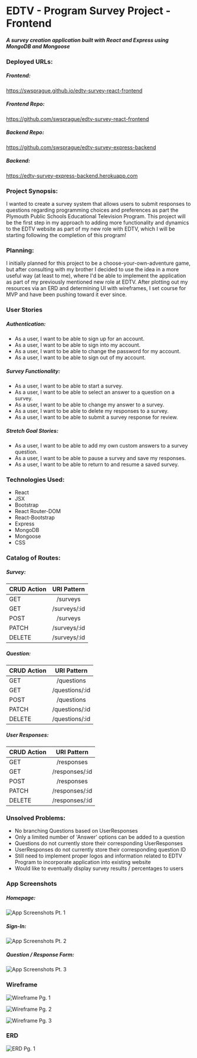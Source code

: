 # **EDTV - Program Survey Project - Frontend**

#### _A survey creation application built with React and Express using MongoDB and Mongoose_

### Deployed URLs:

##### Frontend:
https://swsprague.github.io/edtv-survey-react-frontend

##### Frontend Repo:
https://github.com/swsprague/edtv-survey-react-frontend

##### Backend Repo:
https://github.com/swsprague/edtv-survey-express-backend

##### Backend:
https://edtv-survey-express-backend.herokuapp.com

### Project Synopsis:
I wanted to create a survey system that allows users to submit responses to questions regarding programming choices and preferences as part the Plymouth Public Schools Educational Television Program. This project will be the first step in my approach to adding more functionality and dynamics to the EDTV website as part of my new role with EDTV, which I will be starting following the completion of this program!

### Planning:
I initially planned for this project to be a choose-your-own-adventure game, but after consulting with my brother I decided to use the idea in a more useful way (at least to me), where I'd be able to implement the application as part of my previously mentioned new role at EDTV. After plotting out my resources via an ERD and determining UI with wireframes, I set course for MVP and have been pushing toward it ever since.

### User Stories

##### Authentication:

- As a user, I want to be able to sign up for an account.
- As a user, I want to be able to sign into my account.
- As a user, I want to be able to change the password for my account.
- As a user, I want to be able to sign out of my account.

##### Survey Functionality:

- As a user, I want to be able to start a survey.
- As a user, I want to be able to select an answer to a question on a survey.
- As a user, I want to be able to change my answer to a survey.
- As a user, I want to be able to delete my responses to a survey.
- As a user, I want to be able to submit a survey response for review.

##### Stretch Goal Stories:

- As a user, I want to be able to add my own custom answers to a survey question.
- As a user, I want to be able to pause a survey and save my responses.
- As a user, I want to be able to return to and resume a saved survey.

### Technologies Used:
- React
- JSX
- Bootstrap
- React Router-DOM
- React-Bootstrap
- Express
- MongoDB
- Mongoose
- CSS

### Catalog of Routes:

##### Survey:

|   CRUD Action | URI Pattern   |
| ------------- |:-------------:|
| GET      | /surveys |
| GET      | /surveys/:id     |
| POST      | /surveys    |
| PATCH     | /surveys/:id  |
| DELETE  | /surveys/:id   |

##### Question:

|   CRUD Action | URI Pattern   |
| ------------- |:-------------:|
| GET      | /questions |
| GET      | /questions/:id     |
| POST      | /questions    |
| PATCH     | /questions/:id  |
| DELETE  | /questions/:id   |

##### User Responses:

|   CRUD Action | URI Pattern   |
| ------------- |:-------------:|
| GET      | /responses |
| GET      | /responses/:id     |
| POST      | /responses    |
| PATCH     | /responses/:id  |
| DELETE  | /responses/:id   |

### Unsolved Problems:
- No branching Questions based on UserResponses
- Only a limited number of 'Answer' options can be added to a question
- Questions do not currently store their corresponding UserResponses
- UserResponses do not currently store their corresponding question ID
- Still need to implement proper logos and information related to EDTV Program to incorporate application into existing website
- Would like to eventually display survey results / percentages to users

### App Screenshots
##### Homepage:
![App Screenshots Pt. 1][Homepage]

[Homepage]: url

##### Sign-In:
![App Screenshots Pt. 2][Sign-In]

[Sign-In]: url

##### Question / Response Form:
![App Screenshots Pt. 3][Question-Response Form]

[Question-Response Form]: url

### Wireframe
![Wireframe Pg. 1][Wireframe Pt. 1]

[Wireframe Pt. 1]: https://i.imgur.com/of3YCLZ.png

![Wireframe Pg. 2][Wireframe Pt. 2]

[Wireframe Pt. 2]: https://i.imgur.com/XdIb37i.png

![Wireframe Pg. 3][Wireframe Pt. 3]

[Wireframe Pt. 3]: https://i.imgur.com/tmF78HH.png

### ERD

![ERD Pg. 1][ERD]

[ERD]: https://i.imgur.com/ZQ40KQ6.jpg
